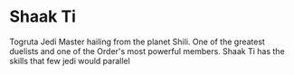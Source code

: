 # Shaak Ti

Togruta Jedi Master hailing from the planet Shili. One of the greatest duelists and one of the Order's most powerful members. Shaak Ti has the skills that few jedi would parallel